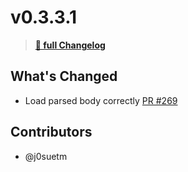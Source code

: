 # v0.3.3.1

> **[🔖 full Changelog](https://github.com/moclojer/moclojer/commits/v0.3.3.1)**

## What's Changed

*  Load parsed body correctly [PR #269](https://github.com/moclojer/moclojer/pull/269#pullrequestreview-2249011465)

## Contributors

* @j0suetm
